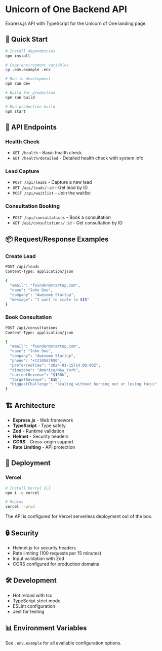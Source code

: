 # Unicorn of One Backend API

Express.js API with TypeScript for the Unicorn of One landing page.

## 🚀 Quick Start

```bash
# Install dependencies
npm install

# Copy environment variables
cp .env.example .env

# Run in development
npm run dev

# Build for production
npm run build

# Run production build
npm start
```

## 📝 API Endpoints

### Health Check
- `GET /health` - Basic health check
- `GET /health/detailed` - Detailed health check with system info

### Lead Capture
- `POST /api/leads` - Capture a new lead
- `GET /api/leads/:id` - Get lead by ID
- `POST /api/waitlist` - Join the waitlist

### Consultation Booking
- `POST /api/consultations` - Book a consultation
- `GET /api/consultations/:id` - Get consultation by ID

## 📦 Request/Response Examples

### Create Lead
```bash
POST /api/leads
Content-Type: application/json

{
  "email": "founder@startup.com",
  "name": "John Doe",
  "company": "Awesome Startup",
  "message": "I want to scale to $1B"
}
```

### Book Consultation
```bash
POST /api/consultations
Content-Type: application/json

{
  "email": "founder@startup.com",
  "name": "John Doe",
  "company": "Awesome Startup",
  "phone": "+1234567890",
  "preferredTime": "2024-01-15T14:00:00Z",
  "timezone": "America/New_York",
  "currentRevenue": "$100k",
  "targetRevenue": "$1B",
  "biggestChallenge": "Scaling without burning out or losing focus"
}
```

## 🏗️ Architecture

- **Express.js** - Web framework
- **TypeScript** - Type safety
- **Zod** - Runtime validation
- **Helmet** - Security headers
- **CORS** - Cross-origin support
- **Rate Limiting** - API protection

## 🚀 Deployment

### Vercel
```bash
# Install Vercel CLI
npm i -g vercel

# Deploy
vercel --prod
```

The API is configured for Vercel serverless deployment out of the box.

## 🔒 Security

- Helmet.js for security headers
- Rate limiting (100 requests per 15 minutes)
- Input validation with Zod
- CORS configured for production domains

## 🛠️ Development

- Hot reload with tsx
- TypeScript strict mode
- ESLint configuration
- Jest for testing

## 📊 Environment Variables

See `.env.example` for all available configuration options.